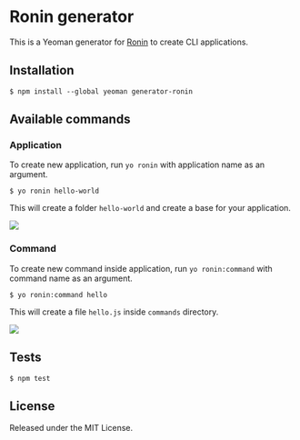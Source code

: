 # Ronin generator

This is a Yeoman generator for [Ronin](https://github.com/vdemedes/ronin) to create CLI applications.

## Installation

```
$ npm install --global yeoman generator-ronin
```

## Available commands

### Application

To create new application, run `yo ronin` with application name as an argument.

```
$ yo ronin hello-world
```

This will create a folder `hello-world` and create a base for your application.

![](http://cl.ly/image/153M3B1T3t47/embed)


### Command

To create new command inside application, run `yo ronin:command` with command name as an argument.

```
$ yo ronin:command hello
```

This will create a file `hello.js` inside `commands` directory.

![](http://cl.ly/image/0V1g3q1F0k2u/embed)

## Tests

```
$ npm test
```

## License

Released under the MIT License.
